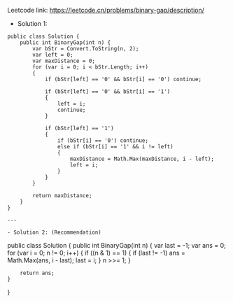 Leetcode link: https://leetcode.cn/problems/binary-gap/description/ 

- Solution 1:
```
public class Solution {
    public int BinaryGap(int n) {
        var bStr = Convert.ToString(n, 2);
        var left = 0;
        var maxDistance = 0;
        for (var i = 0; i < bStr.Length; i++)
        {
            if (bStr[left] == '0' && bStr[i] == '0') continue;

            if (bStr[left] == '0' && bStr[i] == '1')
            {
                left = i;
                continue;
            }

            if (bStr[left] == '1')
            {
                if (bStr[i] == '0') continue;
                else if (bStr[i] == '1' && i != left)
                {
                    maxDistance = Math.Max(maxDistance, i - left);
                    left = i;
                }
            }
        }

        return maxDistance;
    }
}

---

- Solution 2: (Recommendation)
```
public class Solution {
    public int BinaryGap(int n) {
        var last = -1;
        var ans = 0;
        for (var i = 0; n != 0; i++)
        {
            if ((n & 1) == 1)
            {
                if (last != -1)
                    ans = Math.Max(ans, i - last);
                last = i;
            }
            n >>= 1;
        }

        return ans;
    }
}
```
